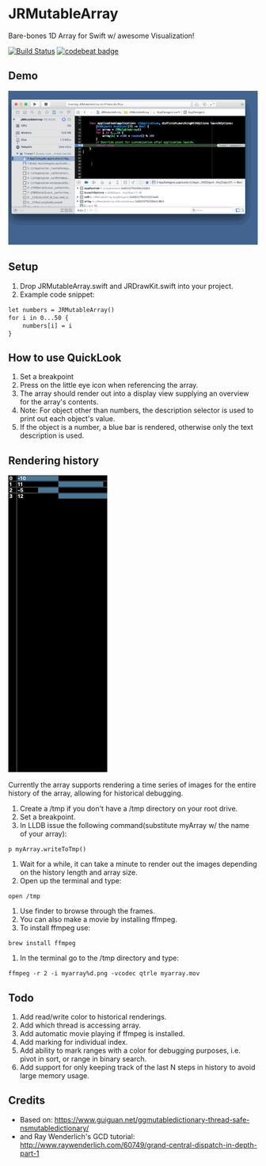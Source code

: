# JRMutableArray
Bare-bones 1D Array for Swift w/ awesome Visualization!

[![Build Status](https://www.bitrise.io/app/285e3efb30c07e22.svg?token=yMh7S2W8To48ugOVAV8h0A&branch=master)](https://www.bitrise.io/app/285e3efb30c07e22)
[![codebeat badge](https://codebeat.co/badges/d5bc952d-890a-4efb-bcc0-fd960734df1d)](https://codebeat.co/projects/github-com-jonathanritchey03-jrmutablearray)

## Demo
![Alt text](/JRMutableArrayDemo.gif?raw=true "Visualize an Array!")

## Setup
1. Drop JRMutableArray.swift and JRDrawKit.swift into your project.
1. Example code snippet:

```
let numbers = JRMutableArray()
for i in 0...50 {
	numbers[i] = i
}
```

## How to use QuickLook
1. Set a breakpoint
1. Press on the little eye icon when referencing the array.
1. The array should render out into a display view supplying an overview for the array's contents.
1. Note: For object other than numbers, the description selector is used to print out each object's value.
1. If the object is a number, a blue bar is rendered, otherwise only the text description is used.

## Rendering history

![Alt text](/JRMutableArrayQuickSortDemo.gif?raw=true "Animated Quicksort!")

Currently the array supports rendering a time series of images for the entire history of the array, allowing for historical debugging.

1. Create a /tmp if you don't have a /tmp directory on your root drive.
1. Set a breakpoint.
1. In LLDB issue the following command(substitute myArray w/ the name of your array):
```
p myArray.writeToTmp()
```
1. Wait for a while, it can take a minute to render out the images depending on the history length and array size.
1. Open up the terminal and type:
```
open /tmp
```
1. Use finder to browse through the frames.
1. You can also make a movie by installing ffmpeg.
1. To install ffmpeg use:
```
brew install ffmpeg
```
1. In the terminal go to the /tmp directory and type:
```
ffmpeg -r 2 -i myarray%d.png -vcodec qtrle myarray.mov
```

## Todo
1. Add read/write color to historical renderings.
1. Add which thread is accessing array.
1. Add automatic movie playing if ffmpeg is installed.
1. Add marking for individual index.
1. Add ability to mark ranges with a color for debugging purposes, i.e. pivot in sort, or range in binary search.
1. Add support for only keeping track of the last N steps in history to avoid large memory usage.

## Credits
- Based on: https://www.guiguan.net/ggmutabledictionary-thread-safe-nsmutabledictionary/
- and Ray Wenderlich's GCD tutorial: http://www.raywenderlich.com/60749/grand-central-dispatch-in-depth-part-1
